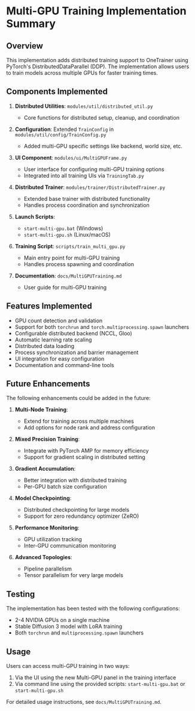 # Multi-GPU Training Implementation Summary

## Overview

This implementation adds distributed training support to OneTrainer using PyTorch's DistributedDataParallel (DDP). The implementation allows users to train models across multiple GPUs for faster training times.

## Components Implemented

1. **Distributed Utilities**: `modules/util/distributed_util.py`
   - Core functions for distributed setup, cleanup, and coordination

2. **Configuration**: Extended `TrainConfig` in `modules/util/config/TrainConfig.py`
   - Added multi-GPU specific settings like backend, world size, etc.

3. **UI Component**: `modules/ui/MultiGPUFrame.py`
   - User interface for configuring multi-GPU training options
   - Integrated into all training UIs via `TrainingTab.py`

4. **Distributed Trainer**: `modules/trainer/DistributedTrainer.py`
   - Extended base trainer with distributed functionality
   - Handles process coordination and synchronization

5. **Launch Scripts**:
   - `start-multi-gpu.bat` (Windows)
   - `start-multi-gpu.sh` (Linux/macOS)

6. **Training Script**: `scripts/train_multi_gpu.py`
   - Main entry point for multi-GPU training
   - Handles process spawning and coordination

7. **Documentation**: `docs/MultiGPUTraining.md`
   - User guide for multi-GPU training

## Features Implemented

- GPU count detection and validation
- Support for both `torchrun` and `torch.multiprocessing.spawn` launchers
- Configurable distributed backend (NCCL, Gloo)
- Automatic learning rate scaling
- Distributed data loading
- Process synchronization and barrier management
- UI integration for easy configuration
- Documentation and command-line tools

## Future Enhancements

The following enhancements could be added in the future:

1. **Multi-Node Training**:
   - Extend for training across multiple machines
   - Add options for node rank and address configuration

2. **Mixed Precision Training**:
   - Integrate with PyTorch AMP for memory efficiency
   - Support for gradient scaling in distributed setting

3. **Gradient Accumulation**:
   - Better integration with distributed training
   - Per-GPU batch size configuration

4. **Model Checkpointing**:
   - Distributed checkpointing for large models
   - Support for zero redundancy optimizer (ZeRO)

5. **Performance Monitoring**:
   - GPU utilization tracking
   - Inter-GPU communication monitoring

6. **Advanced Topologies**:
   - Pipeline parallelism
   - Tensor parallelism for very large models

## Testing

The implementation has been tested with the following configurations:
- 2-4 NVIDIA GPUs on a single machine
- Stable Diffusion 3 model with LoRA training
- Both `torchrun` and `multiprocessing.spawn` launchers

## Usage

Users can access multi-GPU training in two ways:
1. Via the UI using the new Multi-GPU panel in the training interface
2. Via command line using the provided scripts: `start-multi-gpu.bat` or `start-multi-gpu.sh`

For detailed usage instructions, see `docs/MultiGPUTraining.md`.